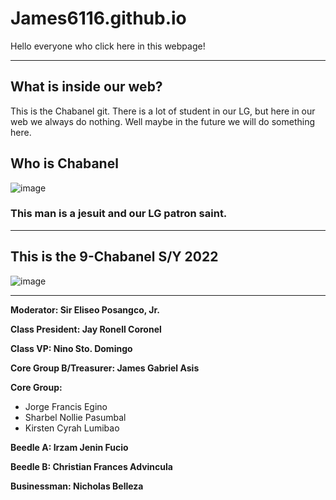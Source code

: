 # James6116.github.io
Hello everyone who click here in this webpage!

---
## What is inside our web?
This is the Chabanel git. There is a lot of student in our LG, but here in our web we always do nothing. Well maybe in the future we will do something here.

## Who is Chabanel
![image](https://user-images.githubusercontent.com/111236802/202055424-693214c6-57e6-427f-9701-351d74ca3cf9.png)
### This man is a jesuit and our LG patron saint.
---

## This is the 9-Chabanel S/Y 2022
![image](https://scontent.fmnl3-3.fna.fbcdn.net/v/t1.15752-9/307921944_498092778426632_8509558574011968811_n.jpg?_nc_cat=103&ccb=1-7&_nc_sid=ae9488&_nc_eui2=AeGfKng81KBn6iwuaJ-Ek6P007idzKD_8tzTuJ3MoP_y3EfFb5jAMLkeV3QLh1IE4zv_AhIYSY1f7xPbJU2CDffw&_nc_ohc=Z-OQb1KTApEAX958rpq&_nc_ht=scontent.fmnl3-3.fna&oh=03_AdS2jC5oUfiGyuLyfXeN_xN4f59WJOd1JT6-NIf3klaFxw&oe=639C57AA)

---
**Moderator: Sir Eliseo Posangco, Jr.**

**Class President: Jay Ronell Coronel**

**Class VP: Nino Sto. Domingo**

**Core Group B/Treasurer: James Gabriel Asis**

**Core Group:**
- Jorge Francis Egino
- Sharbel Nollie Pasumbal
- Kirsten Cyrah Lumibao

**Beedle A: Irzam Jenin Fucio**

**Beedle B: Christian Frances Advincula**

**Businessman: Nicholas Belleza**
